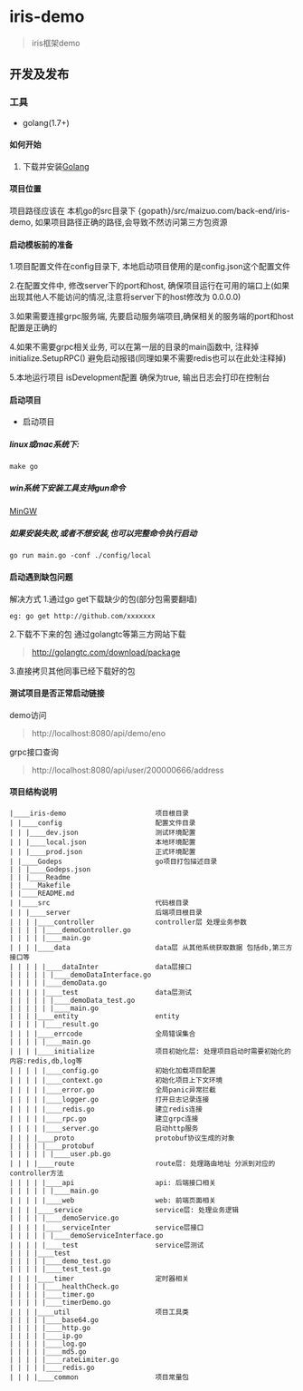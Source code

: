 # iris-demo
> iris框架demo

## 开发及发布
### 工具
* golang(1.7+)

#### 如何开始
1. 下载并安装[Golang](https://golang.org/dl/)

#### 项目位置

项目路径应该在 本机go的src目录下 {gopath}/src/maizuo.com/back-end/iris-demo, 如果项目路径正确的路径,会导致不然访问第三方包资源

#### 启动模板前的准备

1.项目配置文件在config目录下, 本地启动项目使用的是config.json这个配置文件

2.在配置文件中, 修改server下的port和host, 确保项目运行在可用的端口上(如果出现其他人不能访问的情况,注意将server下的host修改为 0.0.0.0)

3.如果需要连接grpc服务端, 先要启动服务端项目,确保相关的服务端的port和host配置是正确的

4.如果不需要grpc相关业务, 可以在第一层的目录的main函数中, 注释掉initialize.SetupRPC() 避免启动报错(同理如果不需要redis也可以在此处注释掉)

5.本地运行项目 isDevelopment配置 确保为true, 输出日志会打印在控制台

#### 启动项目

- 启动项目
##### linux或mac系统下:
```
make go
```
##### win系统下安装工具支持gun命令

[MinGW](http://www.mingw.org/wiki/getting_started)

##### 如果安装失败,或者不想安装,也可以完整命令执行启动

```
go run main.go -conf ./config/local
```

#### 启动遇到缺包问题

解决方式
1.通过go get下载缺少的包(部分包需要翻墙) 

```
eg: go get http://github.com/xxxxxxx
```

2.下载不下来的包 通过golangtc等第三方网站下载

> http://golangtc.com/download/package

3.直接拷贝其他同事已经下载好的包


#### 测试项目是否正常启动链接
demo访问
> http://localhost:8080/api/demo/eno

grpc接口查询

> http://localhost:8080/api/user/200000666/address


#### 项目结构说明

```
|____iris-demo						项目根目录
| |____config       				配置文件目录
| | |____dev.json					测试环境配置   
| | |____local.json					本地环境配置
| | |____prod.json					正式环境配置
| |____Godeps						go项目打包描述目录
| | |____Godeps.json
| | |____Readme
| |____Makefile
| |____README.md
| |____src 							代码根目录
| | |____server 					后端项目根目录
| | | |____controller 				controller层 处理业务参数
| | | | |____demoController.go
| | | | |____main.go
| | | |____data 					data层 从其他系统获取数据 包括db,第三方接口等
| | | | |____dataInter 				data层接口
| | | | | |____demoDataInterface.go
| | | | |____demoData.go 			
| | | | |____test 					data层测试
| | | | | |____demoData_test.go
| | | | | |____main.go
| | | |____entity 					entity
| | | | |____result.go
| | | |____errcode 					全局错误集合
| | | | |____main.go
| | | |____initialize 				项目初始化层: 处理项目启动时需要初始化的内容:redis,db,log等
| | | | |____config.go              初始化加载项目配置
| | | | |____context.go             初始化项目上下文环境
| | | | |____error.go               全局panic异常拦截
| | | | |____logger.go              打开日志记录连接
| | | | |____redis.go               建立redis连接
| | | | |____rpc.go                 建立grpc连接
| | | | |____server.go              启动http服务
| | | |____proto 					protobuf协议生成的对象
| | | | |____protobuf
| | | | | |____user.pb.go
| | | |____route 					route层: 处理路由地址 分派到对应的controller方法
| | | | |____api 					api: 后端接口相关
| | | | | |____main.go
| | | | |____web 					web: 前端页面相关
| | | |____service 					service层: 处理业务逻辑
| | | | |____demoService.go
| | | | |____serviceInter 			service层接口
| | | | | |____demoServiceInterface.go
| | | | |____test 					service层测试
| | | |____test 					
| | | | |____demo_test.go
| | | | |____test_test.go
| | | |____timer 					定时器相关
| | | | |____healthCheck.go
| | | | |____timer.go
| | | | |____timerDemo.go
| | | |____util 					项目工具类
| | | | |____base64.go
| | | | |____http.go
| | | | |____ip.go
| | | | |____log.go
| | | | |____md5.go
| | | | |____rateLimiter.go
| | | | |____redis.go
| | | |____common 					项目常量包
```

